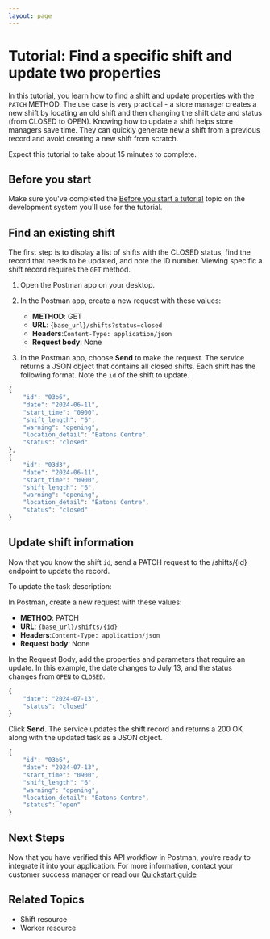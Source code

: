 ```yaml
---
layout: page
---
```


# Tutorial: Find a specific shift and update two properties

In this tutorial, you learn how to find a shift and update properties with the `PATCH` METHOD. The use case is very practical - a store manager creates a new shift by locating an old shift and then changing the shift date and status (from CLOSED to OPEN). Knowing how to update a shift helps store managers save time. They can quickly generate new a shift from a previous record and avoid creating a new shift from scratch.

Expect this tutorial to take about 15 minutes to complete.

## Before you start

Make sure you've completed the [Before you start a tutorial](before-you-start-a-tutorial) topic on the development system you'll use for the tutorial.

## Find an existing shift

The first step is to display a list of shifts with the CLOSED status, find the record that needs to be updated, and note the ID number. Viewing specific a shift record requires the `GET` method.

1. Open the Postman app on your desktop.
1. In the Postman app, create a new request with these values:
    * **METHOD**: GET
    * **URL**: `{base_url}/shifts?status=closed`
    * **Headers**:`Content-Type: application/json`
    * **Request body**: None

1. In the Postman app, choose **Send** to make the request. The service returns a JSON object that contains all closed shifts. Each shift has the following format. Note the `id` of the shift to update.

```js
{
    "id": "03b6",
    "date": "2024-06-11",
    "start_time": "0900",
    "shift_length": "6",
    "warning": "opening",
    "location_detail": "Eatons Centre",
    "status": "closed"
},
{
    "id": "03d3",
    "date": "2024-06-11",
    "start_time": "0900",
    "shift_length": "6",
    "warning": "opening",
    "location_detail": "Eatons Centre",
    "status": "closed"
} 
```

## Update shift information

Now that you know the shift `id`, send a PATCH request to the /shifts/{id} endpoint to update the record.

To update the task description:

In Postman, create a new request with these values:

* **METHOD**: PATCH
* **URL**: `{base_url}/shifts/{id}`
* **Headers**:`Content-Type: application/json`
* **Request body**: None

In the Request Body, add the properties and parameters that require an update. In this example, the date changes to July 13, and the status changes from `OPEN` to `CLOSED`.

```js
{
    "date": "2024-07-13",
    "status": "closed"
}
```

Click **Send**. The service updates the shift record and returns a 200 OK along with the updated task as a JSON object.

```js
{
    "id": "03b6",
    "date": "2024-07-13",
    "start_time": "0900",
    "shift_length": "6",
    "warning": "opening",
    "location_detail": "Eatons Centre",
    "status": "open"
}
 ```

## Next Steps

Now that you have verified this API workflow in Postman, you’re ready to integrate it into your application. For more information, contact your customer success manager or read our
 [Quickstart guide](../api/quickstart_working.md)

## Related Topics

* Shift resource
* Worker resource
